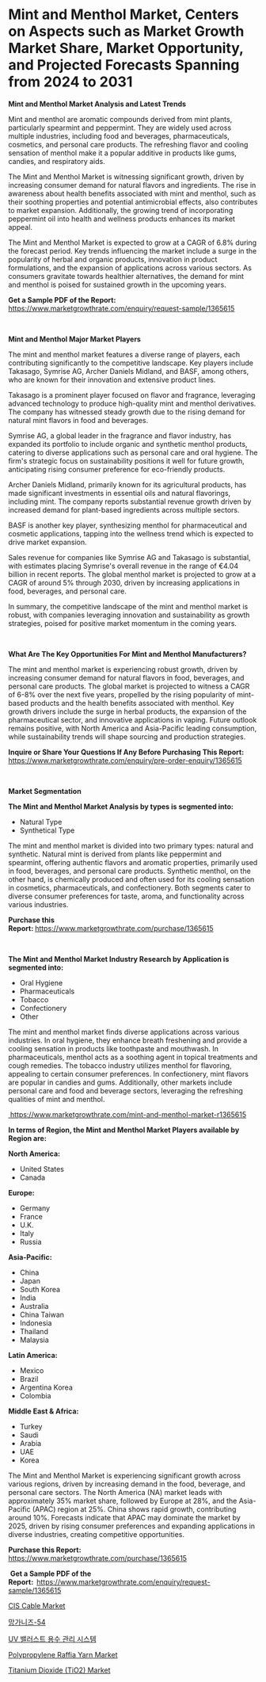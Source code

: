 <p><h1>Mint and Menthol Market, Centers on Aspects such as Market Growth Market Share, Market Opportunity, and Projected Forecasts Spanning from 2024 to 2031</h1></p><p><strong>Mint and Menthol Market Analysis and Latest Trends</strong></p>
<p><p>Mint and menthol are aromatic compounds derived from mint plants, particularly spearmint and peppermint. They are widely used across multiple industries, including food and beverages, pharmaceuticals, cosmetics, and personal care products. The refreshing flavor and cooling sensation of menthol make it a popular additive in products like gums, candies, and respiratory aids.</p><p>The Mint and Menthol Market is witnessing significant growth, driven by increasing consumer demand for natural flavors and ingredients. The rise in awareness about health benefits associated with mint and menthol, such as their soothing properties and potential antimicrobial effects, also contributes to market expansion. Additionally, the growing trend of incorporating peppermint oil into health and wellness products enhances its market appeal.</p><p>The Mint and Menthol Market is expected to grow at a CAGR of 6.8% during the forecast period. Key trends influencing the market include a surge in the popularity of herbal and organic products, innovation in product formulations, and the expansion of applications across various sectors. As consumers gravitate towards healthier alternatives, the demand for mint and menthol is poised for sustained growth in the upcoming years.</p></p>
<p><strong>Get a Sample PDF of the Report:&nbsp;</strong> <a href="https://www.marketgrowthrate.com/enquiry/request-sample/1365615">https://www.marketgrowthrate.com/enquiry/request-sample/1365615</a></p>
<p>&nbsp;</p>
<p><strong>Mint and Menthol Major Market Players</strong></p>
<p><p>The mint and menthol market features a diverse range of players, each contributing significantly to the competitive landscape. Key players include Takasago, Symrise AG, Archer Daniels Midland, and BASF, among others, who are known for their innovation and extensive product lines.</p><p>Takasago is a prominent player focused on flavor and fragrance, leveraging advanced technology to produce high-quality mint and menthol derivatives. The company has witnessed steady growth due to the rising demand for natural mint flavors in food and beverages.</p><p>Symrise AG, a global leader in the fragrance and flavor industry, has expanded its portfolio to include organic and synthetic menthol products, catering to diverse applications such as personal care and oral hygiene. The firm's strategic focus on sustainability positions it well for future growth, anticipating rising consumer preference for eco-friendly products.</p><p>Archer Daniels Midland, primarily known for its agricultural products, has made significant investments in essential oils and natural flavorings, including mint. The company reports substantial revenue growth driven by increased demand for plant-based ingredients across multiple sectors.</p><p>BASF is another key player, synthesizing menthol for pharmaceutical and cosmetic applications, tapping into the wellness trend which is expected to drive market expansion.</p><p>Sales revenue for companies like Symrise AG and Takasago is substantial, with estimates placing Symrise's overall revenue in the range of €4.04 billion in recent reports. The global menthol market is projected to grow at a CAGR of around 5% through 2030, driven by increasing applications in food, beverages, and personal care.</p><p>In summary, the competitive landscape of the mint and menthol market is robust, with companies leveraging innovation and sustainability as growth strategies, poised for positive market momentum in the coming years.</p></p>
<p>&nbsp;</p>
<p><strong>What Are The Key Opportunities For Mint and Menthol Manufacturers?</strong></p>
<p><p>The mint and menthol market is experiencing robust growth, driven by increasing consumer demand for natural flavors in food, beverages, and personal care products. The global market is projected to witness a CAGR of 6-8% over the next five years, propelled by the rising popularity of mint-based products and the health benefits associated with menthol. Key growth drivers include the surge in herbal products, the expansion of the pharmaceutical sector, and innovative applications in vaping. Future outlook remains positive, with North America and Asia-Pacific leading consumption, while sustainability trends will shape sourcing and production strategies.</p></p>
<p><strong>Inquire or Share Your Questions If Any Before Purchasing This Report:</strong> <a href="https://www.marketgrowthrate.com/enquiry/pre-order-enquiry/1365615">https://www.marketgrowthrate.com/enquiry/pre-order-enquiry/1365615</a></p>
<p>&nbsp;</p>
<p><strong>Market Segmentation</strong></p>
<p><strong>The Mint and Menthol Market Analysis by types is segmented into:</strong></p>
<p><ul><li>Natural Type</li><li>Synthetical Type</li></ul></p>
<p><p>The mint and menthol market is divided into two primary types: natural and synthetic. Natural mint is derived from plants like peppermint and spearmint, offering authentic flavors and aromatic properties, primarily used in food, beverages, and personal care products. Synthetic menthol, on the other hand, is chemically produced and often used for its cooling sensation in cosmetics, pharmaceuticals, and confectionery. Both segments cater to diverse consumer preferences for taste, aroma, and functionality across various industries.</p></p>
<p><strong>Purchase this Report:&nbsp;</strong><a href="https://www.marketgrowthrate.com/purchase/1365615">https://www.marketgrowthrate.com/purchase/1365615</a></p>
<p>&nbsp;</p>
<p><strong>The Mint and Menthol Market Industry Research by Application is segmented into:</strong></p>
<p><ul><li>Oral Hygiene</li><li>Pharmaceuticals</li><li>Tobacco</li><li>Confectionery</li><li>Other</li></ul></p>
<p><p>The mint and menthol market finds diverse applications across various industries. In oral hygiene, they enhance breath freshening and provide a cooling sensation in products like toothpaste and mouthwash. In pharmaceuticals, menthol acts as a soothing agent in topical treatments and cough remedies. The tobacco industry utilizes menthol for flavoring, appealing to certain consumer preferences. In confectionery, mint flavors are popular in candies and gums. Additionally, other markets include personal care and food and beverage sectors, leveraging the refreshing qualities of mint and menthol.</p></p>
<p><a href="https://www.marketgrowthrate.com/mint-and-menthol-market-r1365615">&nbsp;https://www.marketgrowthrate.com/mint-and-menthol-market-r1365615</a></p>
<p><strong>In terms of Region, the Mint and Menthol Market Players available by Region are:</strong></p>
<p>
    <p> <strong> North America: </strong>
        <ul>
            <li>United States</li>
            <li>Canada</li>
        </ul>
        </p> 
    <p> <strong> Europe: </strong>
        <ul>
            <li>Germany</li>
            <li>France</li>
            <li>U.K.</li>
            <li>Italy</li>
            <li>Russia</li>
        </ul>
        </p> 
    <p> <strong> Asia-Pacific: </strong>
        <ul>
            <li>China</li>
            <li>Japan</li>
            <li>South Korea</li>
            <li>India</li>
            <li>Australia</li>
            <li>China Taiwan</li>
            <li>Indonesia</li>
            <li>Thailand</li>
            <li>Malaysia</li>
        </ul>
        </p> 
    <p> <strong> Latin America: </strong>
        <ul>
            <li>Mexico</li>
            <li>Brazil</li>
            <li>Argentina Korea</li>
            <li>Colombia</li>
        </ul>
        </p> 
    <p> <strong> Middle East & Africa: </strong>
        <ul>
            <li>Turkey</li>
            <li>Saudi</li>
            <li>Arabia</li>
            <li>UAE</li>
            <li>Korea</li>
        </ul>
    </p>
    </p>
<p><p>The Mint and Menthol Market is experiencing significant growth across various regions, driven by increasing demand in the food, beverage, and personal care sectors. The North America (NA) market leads with approximately 35% market share, followed by Europe at 28%, and the Asia-Pacific (APAC) region at 25%. China shows rapid growth, contributing around 10%. Forecasts indicate that APAC may dominate the market by 2025, driven by rising consumer preferences and expanding applications in diverse industries, creating competitive opportunities.</p></p>
<p><strong>Purchase this Report: </strong><a href="https://www.marketgrowthrate.com/purchase/1365615">https://www.marketgrowthrate.com/purchase/1365615</a></p>
<p>&nbsp;<strong>Get a Sample PDF of the Report:&nbsp;&nbsp;</strong><a href="https://www.marketgrowthrate.com/enquiry/request-sample/1365615">https://www.marketgrowthrate.com/enquiry/request-sample/1365615</a></p>
<p><strong></strong></p>
<p><p><a href="https://medium.com/@fernandotryo5lson96765/global-cis-cable-market-sector-2024-2031-market-metrics-and-market-strategic-insights-b76a5834525e">CIS Cable Market</a></p><p><a href="https://medium.com/@fosterfahey91/%EC%8B%9C%EC%9E%A5-%EC%A0%84%EB%A7%9D-%EA%B8%80%EB%A1%9C%EB%B2%8C-%EB%A7%9D%EA%B0%84-54-%EB%8F%99%ED%96%A5-%EB%B0%8F-%EC%98%81%ED%96%A5-%EB%B6%84%EC%84%9D-2024-2031-%EC%9D%91%EC%9A%A9-%EB%B6%84%EC%95%BC%EB%B3%84-%EB%B0%A9%EC%82%AC%EC%84%B1-%EC%9D%98%EC%95%BD%ED%92%88-%EA%B3%BC%ED%95%99-%EC%97%B0%EA%B5%AC-%EB%B0%8F-%EC%9C%A0%ED%98%95%EB%B3%84-%EC%88%9C%EB%8F%84-98-99-%EC%88%9C%EB%8F%84-99-5811bb7db914?postPublishedType=repub">망가니즈-54</a></p><p><a href="https://medium.com/@fosterfahey91/uv-ballast-water-management-system-%EC%8B%9C%EC%9E%A5-%EC%8B%9C%EC%9E%A5-%EC%84%B8%EB%B6%84%ED%99%94-%EC%A7%80%EB%A6%AC%EC%A0%81-%EC%A7%80%EC%97%AD-%EB%B0%8F-2031%EB%85%84%EA%B9%8C%EC%A7%80%EC%9D%98-%EC%8B%9C%EC%9E%A5-%EC%98%88%EC%B8%A1-009ab6b73607?postPublishedType=repub">UV 밸러스트 용수 관리 시스템</a></p><p><a href="https://issuu.com/reportprime-2/docs/polypropylene-raffia-yarn-market-si_e53cd6055806c7">Polypropylene Raffia Yarn Market</a></p><p><a href="https://medium.com/@fernandotryo5lson96765/titanium-dioxide-tio2-market-share-market-analysis-growth-trends-forecasts-for-period-from-228bbfdf58fa?postPublishedType=repub">Titanium Dioxide (TiO2) Market</a></p></p>